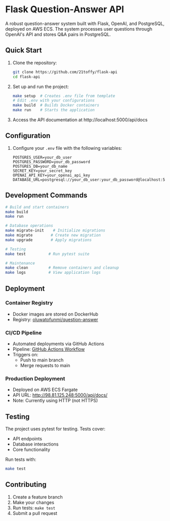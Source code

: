 # Flask Question-Answer API

A robust question-answer system built with Flask, OpenAI, and PostgreSQL, deployed on AWS ECS. The system processes user questions through OpenAI's API and stores Q&A pairs in PostgreSQL.

## Quick Start

1. Clone the repository:
   ```bash
   git clone https://github.com/21toffy/flask-api
   cd flask-api
   ```

2. Set up and run the project:
   ```bash
   make setup  # Creates .env file from template
   # Edit .env with your configurations
   make build  # Builds Docker containers
   make run    # Starts the application
   ```

3. Access the API documentation at http://localhost:5000/api/docs

## Configuration

1. Configure your `.env` file with the following variables:
   ```env
   POSTGRES_USER=your_db_user
   POSTGRES_PASSWORD=your_db_password
   POSTGRES_DB=your_db_name
   SECRET_KEY=your_secret_key
   OPENAI_API_KEY=your_openai_api_key
   DATABASE_URL=postgresql://your_db_user:your_db_password@localhost:5435/your_db_name
   ```

## Development Commands

```bash
# Build and start containers
make build
make run

# Database operations
make migrate-init    # Initialize migrations
make migrate        # Create new migration
make upgrade        # Apply migrations

# Testing
make test          # Run pytest suite

# Maintenance
make clean         # Remove containers and cleanup
make logs          # View application logs
```

## Deployment

### Container Registry
- Docker images are stored on DockerHub
- Registry: [oluwatofunmi/question-answer](https://hub.docker.com/repository/docker/oluwatofunmi/question-answer/general)

### CI/CD Pipeline
- Automated deployments via GitHub Actions
- Pipeline: [GitHub Actions Workflow](https://github.com/21toffy/flask-api/actions/workflows/cicd.yaml)
- Triggers on:
  - Push to main branch
  - Merge requests to main

### Production Deployment
- Deployed on AWS ECS Fargate
- API URL: http://98.81.125.248:5000/api/docs/
- Note: Currently using HTTP (not HTTPS)

## Testing

The project uses pytest for testing. Tests cover:
- API endpoints
- Database interactions
- Core functionality

Run tests with:
```bash
make test
```

## Contributing

1. Create a feature branch
2. Make your changes
3. Run tests: `make test`
4. Submit a pull request

